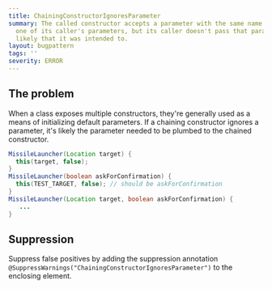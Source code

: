 ```yaml
---
title: ChainingConstructorIgnoresParameter
summary: The called constructor accepts a parameter with the same name and type as
  one of its caller's parameters, but its caller doesn't pass that parameter to it.  It's
  likely that it was intended to.
layout: bugpattern
tags: ''
severity: ERROR
---
```


<!--
*** AUTO-GENERATED, DO NOT MODIFY ***
To make changes, edit the @BugPattern annotation or the explanation in docs/bugpattern.
-->


## The problem
When a class exposes multiple constructors, they're generally used as a means of
initializing default parameters. If a chaining constructor ignores a parameter,
it's likely the parameter needed to be plumbed to the chained constructor.

```java
MissileLauncher(Location target) {
  this(target, false);
}
MissileLauncher(boolean askForConfirmation) {
  this(TEST_TARGET, false); // should be askForConfirmation
}
MissileLauncher(Location target, boolean askForConfirmation) {
   ...
}
```

## Suppression
Suppress false positives by adding the suppression annotation `@SuppressWarnings("ChainingConstructorIgnoresParameter")` to the enclosing element.

